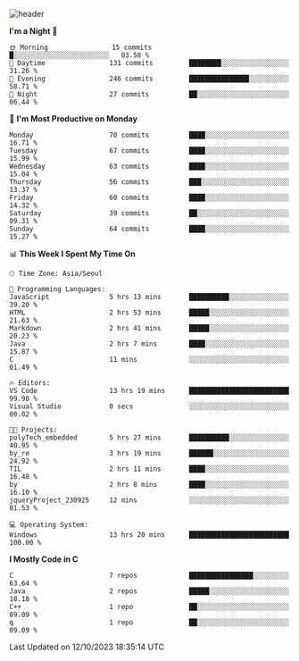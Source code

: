 
![header](https://capsule-render.vercel.app/api?type=slice&color=323C73&height=100&section=header&text=Hi!%20I'm%20Min-hee&fontSize=90&animation=twinkling&fontColor=D5C2EE)


<!--START_SECTION:waka-->
**I'm a Night 🦉** 

```text
🌞 Morning                15 commits          █░░░░░░░░░░░░░░░░░░░░░░░░   03.58 % 
🌆 Daytime                131 commits         ████████░░░░░░░░░░░░░░░░░   31.26 % 
🌃 Evening                246 commits         ███████████████░░░░░░░░░░   58.71 % 
🌙 Night                  27 commits          ██░░░░░░░░░░░░░░░░░░░░░░░   06.44 % 
```
📅 **I'm Most Productive on Monday** 

```text
Monday                   70 commits          ████░░░░░░░░░░░░░░░░░░░░░   16.71 % 
Tuesday                  67 commits          ████░░░░░░░░░░░░░░░░░░░░░   15.99 % 
Wednesday                63 commits          ████░░░░░░░░░░░░░░░░░░░░░   15.04 % 
Thursday                 56 commits          ███░░░░░░░░░░░░░░░░░░░░░░   13.37 % 
Friday                   60 commits          ████░░░░░░░░░░░░░░░░░░░░░   14.32 % 
Saturday                 39 commits          ██░░░░░░░░░░░░░░░░░░░░░░░   09.31 % 
Sunday                   64 commits          ████░░░░░░░░░░░░░░░░░░░░░   15.27 % 
```


📊 **This Week I Spent My Time On** 

```text
🕑︎ Time Zone: Asia/Seoul

💬 Programming Languages: 
JavaScript               5 hrs 13 mins       ██████████░░░░░░░░░░░░░░░   39.20 % 
HTML                     2 hrs 53 mins       █████░░░░░░░░░░░░░░░░░░░░   21.63 % 
Markdown                 2 hrs 41 mins       █████░░░░░░░░░░░░░░░░░░░░   20.23 % 
Java                     2 hrs 7 mins        ████░░░░░░░░░░░░░░░░░░░░░   15.87 % 
C                        11 mins             ░░░░░░░░░░░░░░░░░░░░░░░░░   01.49 % 

🔥 Editors: 
VS Code                  13 hrs 19 mins      █████████████████████████   99.98 % 
Visual Studio            0 secs              ░░░░░░░░░░░░░░░░░░░░░░░░░   00.02 % 

🐱‍💻 Projects: 
polyTech_embedded        5 hrs 27 mins       ██████████░░░░░░░░░░░░░░░   40.95 % 
by_re                    3 hrs 19 mins       ██████░░░░░░░░░░░░░░░░░░░   24.92 % 
TIL                      2 hrs 11 mins       ████░░░░░░░░░░░░░░░░░░░░░   16.48 % 
by                       2 hrs 8 mins        ████░░░░░░░░░░░░░░░░░░░░░   16.10 % 
jqueryProject_230925     12 mins             ░░░░░░░░░░░░░░░░░░░░░░░░░   01.53 % 

💻 Operating System: 
Windows                  13 hrs 20 mins      █████████████████████████   100.00 % 
```

**I Mostly Code in C** 

```text
C                        7 repos             ████████████████░░░░░░░░░   63.64 % 
Java                     2 repos             █████░░░░░░░░░░░░░░░░░░░░   18.18 % 
C++                      1 repo              ██░░░░░░░░░░░░░░░░░░░░░░░   09.09 % 
q                        1 repo              ██░░░░░░░░░░░░░░░░░░░░░░░   09.09 % 
```




 Last Updated on 12/10/2023 18:35:14 UTC
<!--END_SECTION:waka-->










<!-- 깃허브 프로필 스탯 오류 https://80000coding.oopy.io/c4235590-9033-49b3-943c-f8b6c1bfbc36 --!>

 <!--
**Minhee713/Minhee713** is a ✨ _special_ ✨ repository because its `README.md` (this file) appears on your GitHub profile.

Here are some ideas to get you started:

- 🔭 I’m currently working on ...
- 🌱 I’m currently learning ...
- 👯 I’m looking to collaborate on ...
- 🤔 I’m looking for help with ...
- 💬 Ask me about ...
- 📫 How to reach me: ...
- 😄 Pronouns: ...
- ⚡ Fun fact: ...
-->
